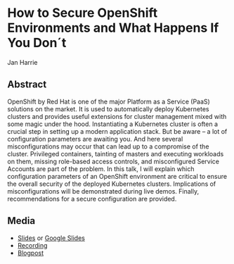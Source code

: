 # How to Secure OpenShift Environments and What Happens If You Don´t

Jan Harrie

## Abstract

OpenShift by Red Hat is one of the major Platform as a Service (PaaS) solutions on the market. It is used to automatically deploy Kubernetes clusters and provides useful extensions for cluster management mixed with some magic under the hood. 
Instantiating a Kubernetes cluster is often a crucial step in setting up a modern application stack. But be aware – a lot of configuration parameters are awaiting you. And here several misconfigurations may occur that can lead up to a compromise of the cluster. Privileged containers, tainting of masters and executing workloads on them, missing role-based access controls, and misconfigured Service Accounts are part of the problem. 
In this talk, I will explain which configuration parameters of an OpenShift environment are critical to ensure the overall security of the deployed Kubernetes clusters. Implications of misconfigurations will be demonstrated during live demos. Finally, recommendations for a secure configuration are provided.


## Media

- [Slides](201911_DSC_OpenShift_v1.0_export.pdf) or [Google Slides](https://cutt.ly/HeNpUtD)
- [Recording](https://www.youtube.com/watch?v=pa4uZICJRRA)
- [Blogpost](https://insinuator.net/2019/11/dsc19-openshift/)
